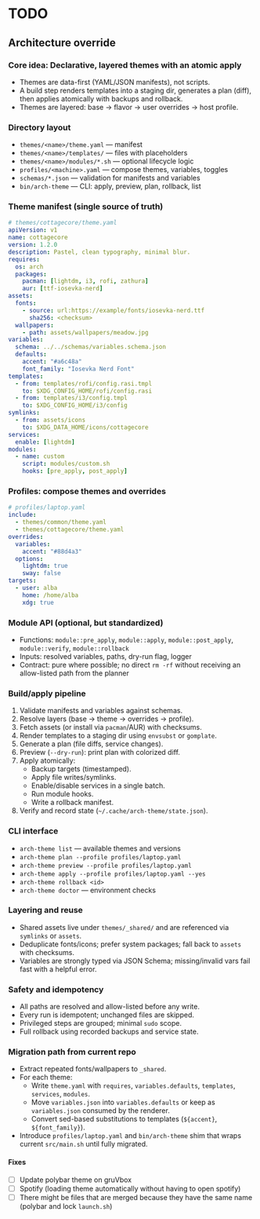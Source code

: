 # TODO

## Architecture override

### Core idea: Declarative, layered themes with an atomic apply

- Themes are data-first (YAML/JSON manifests), not scripts.
- A build step renders templates into a staging dir, generates a plan (diff), then applies atomically with backups and rollback.
- Themes are layered: base → flavor → user overrides → host profile.

### Directory layout
- `themes/<name>/theme.yaml` — manifest
- `themes/<name>/templates/` — files with placeholders
- `themes/<name>/modules/*.sh` — optional lifecycle logic
- `profiles/<machine>.yaml` — compose themes, variables, toggles
- `schemas/*.json` — validation for manifests and variables
- `bin/arch-theme` — CLI: apply, preview, plan, rollback, list

### Theme manifest (single source of truth)
```yaml
# themes/cottagecore/theme.yaml
apiVersion: v1
name: cottagecore
version: 1.2.0
description: Pastel, clean typography, minimal blur.
requires:
  os: arch
  packages:
    pacman: [lightdm, i3, rofi, zathura]
    aur: [ttf-iosevka-nerd]
assets:
  fonts:
    - source: url:https://example/fonts/iosevka-nerd.ttf
      sha256: <checksum>
  wallpapers:
    - path: assets/wallpapers/meadow.jpg
variables:
  schema: ../../schemas/variables.schema.json
  defaults:
    accent: "#a6c48a"
    font_family: "Iosevka Nerd Font"
templates:
  - from: templates/rofi/config.rasi.tmpl
    to: $XDG_CONFIG_HOME/rofi/config.rasi
  - from: templates/i3/config.tmpl
    to: $XDG_CONFIG_HOME/i3/config
symlinks:
  - from: assets/icons
    to: $XDG_DATA_HOME/icons/cottagecore
services:
  enable: [lightdm]
modules:
  - name: custom
    script: modules/custom.sh
    hooks: [pre_apply, post_apply]
```

### Profiles: compose themes and overrides
```yaml
# profiles/laptop.yaml
include:
  - themes/common/theme.yaml
  - themes/cottagecore/theme.yaml
overrides:
  variables:
    accent: "#88d4a3"
  options:
    lightdm: true
    sway: false
targets:
  - user: alba
    home: /home/alba
    xdg: true
```

### Module API (optional, but standardized)
- Functions: `module::pre_apply`, `module::apply`, `module::post_apply`, `module::verify`, `module::rollback`
- Inputs: resolved variables, paths, dry-run flag, logger
- Contract: pure where possible; no direct `rm -rf` without receiving an allow-listed path from the planner

### Build/apply pipeline
1. Validate manifests and variables against schemas.
2. Resolve layers (base → theme → overrides → profile).
3. Fetch assets (or install via `pacman`/AUR) with checksums.
4. Render templates to a staging dir using `envsubst` or `gomplate`.
5. Generate a plan (file diffs, service changes).
6. Preview (`--dry-run`): print plan with colorized diff.
7. Apply atomically:
   - Backup targets (timestamped).
   - Apply file writes/symlinks.
   - Enable/disable services in a single batch.
   - Run module hooks.
   - Write a rollback manifest.
8. Verify and record state (`~/.cache/arch-theme/state.json`).

### CLI interface
- `arch-theme list` — available themes and versions
- `arch-theme plan --profile profiles/laptop.yaml`
- `arch-theme preview --profile profiles/laptop.yaml`
- `arch-theme apply --profile profiles/laptop.yaml --yes`
- `arch-theme rollback <id>`
- `arch-theme doctor` — environment checks

### Layering and reuse
- Shared assets live under `themes/_shared/` and are referenced via `symlinks` or `assets`.
- Deduplicate fonts/icons; prefer system packages; fall back to `assets` with checksums.
- Variables are strongly typed via JSON Schema; missing/invalid vars fail fast with a helpful error.

### Safety and idempotency
- All paths are resolved and allow-listed before any write.
- Every run is idempotent; unchanged files are skipped.
- Privileged steps are grouped; minimal `sudo` scope.
- Full rollback using recorded backups and service state.

### Migration path from current repo
- Extract repeated fonts/wallpapers to `_shared`.
- For each theme:
  - Write `theme.yaml` with `requires`, `variables.defaults`, `templates`, `services`, `modules`.
  - Move `variables.json` into `variables.defaults` or keep as `variables.json` consumed by the renderer.
  - Convert sed-based substitutions to templates (`${accent}`, `${font_family}`).
- Introduce `profiles/laptop.yaml` and `bin/arch-theme` shim that wraps current `src/main.sh` until fully migrated.

#### Fixes

- [ ] Update polybar theme on gruVbox
- [ ] Spotify (loading theme automatically without having to open spotify)
- [ ] There might be files that are merged because they have the same name (polybar and lock `launch.sh`)
